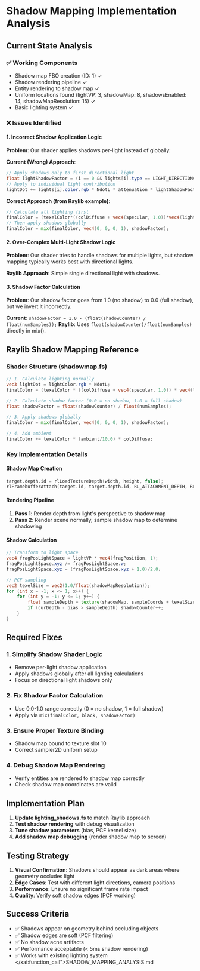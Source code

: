 # Shadow Mapping Implementation Analysis

## Current State Analysis

### ✅ Working Components
- Shadow map FBO creation (ID: 1) ✓
- Shadow rendering pipeline ✓
- Entity rendering to shadow map ✓
- Uniform locations found (lightVP: 3, shadowMap: 8, shadowsEnabled: 14, shadowMapResolution: 15) ✓
- Basic lighting system ✓

### ❌ Issues Identified

#### 1. **Incorrect Shadow Application Logic**
**Problem**: Our shader applies shadows per-light instead of globally.

**Current (Wrong) Approach**:
```glsl
// Apply shadows only to first directional light
float lightShadowFactor = (i == 0 && lights[i].type == LIGHT_DIRECTIONAL) ? shadowFactor : 1.0;
// Apply to individual light contribution
lightDot += lights[i].color.rgb * NdotL * attenuation * lightShadowFactor * 1.5;
```

**Correct Approach (from Raylib example)**:
```glsl
// Calculate all lighting first
finalColor = (texelColor*((colDiffuse + vec4(specular, 1.0))*vec4(lightDot, 1.0)));
// Then apply shadows globally
finalColor = mix(finalColor, vec4(0, 0, 0, 1), shadowFactor);
```

#### 2. **Over-Complex Multi-Light Shadow Logic**
**Problem**: Our shader tries to handle shadows for multiple lights, but shadow mapping typically works best with directional lights.

**Raylib Approach**: Simple single directional light with shadows.

#### 3. **Shadow Factor Calculation**
**Problem**: Our shadow factor goes from 1.0 (no shadow) to 0.0 (full shadow), but we invert it incorrectly.

**Current**: `shadowFactor = 1.0 - (float(shadowCounter) / float(numSamples));`
**Raylib**: Uses `float(shadowCounter)/float(numSamples)` directly in mix().

## Raylib Shadow Mapping Reference

### Shader Structure (shadowmap.fs)
```glsl
// 1. Calculate lighting normally
vec3 lightDot = lightColor.rgb * NdotL;
finalColor = (texelColor * ((colDiffuse + vec4(specular, 1.0)) * vec4(lightDot, 1.0)));

// 2. Calculate shadow factor (0.0 = no shadow, 1.0 = full shadow)
float shadowFactor = float(shadowCounter) / float(numSamples);

// 3. Apply shadows globally
finalColor = mix(finalColor, vec4(0, 0, 0, 1), shadowFactor);

// 4. Add ambient
finalColor += texelColor * (ambient/10.0) * colDiffuse;
```

### Key Implementation Details

#### Shadow Map Creation
```c
target.depth.id = rlLoadTextureDepth(width, height, false);
rlFramebufferAttach(target.id, target.depth.id, RL_ATTACHMENT_DEPTH, RL_ATTACHMENT_TEXTURE2D, 0);
```

#### Rendering Pipeline
1. **Pass 1**: Render depth from light's perspective to shadow map
2. **Pass 2**: Render scene normally, sample shadow map to determine shadowing

#### Shadow Calculation
```glsl
// Transform to light space
vec4 fragPosLightSpace = lightVP * vec4(fragPosition, 1);
fragPosLightSpace.xyz /= fragPosLightSpace.w;
fragPosLightSpace.xyz = (fragPosLightSpace.xyz + 1.0)/2.0;

// PCF sampling
vec2 texelSize = vec2(1.0/float(shadowMapResolution));
for (int x = -1; x <= 1; x++) {
    for (int y = -1; y <= 1; y++) {
        float sampleDepth = texture(shadowMap, sampleCoords + texelSize*vec2(x, y)).r;
        if (curDepth - bias > sampleDepth) shadowCounter++;
    }
}
```

## Required Fixes

### 1. **Simplify Shadow Shader Logic**
- Remove per-light shadow application
- Apply shadows globally after all lighting calculations
- Focus on directional light shadows only

### 2. **Fix Shadow Factor Calculation**
- Use 0.0-1.0 range correctly (0 = no shadow, 1 = full shadow)
- Apply via `mix(finalColor, black, shadowFactor)`

### 3. **Ensure Proper Texture Binding**
- Shadow map bound to texture slot 10
- Correct sampler2D uniform setup

### 4. **Debug Shadow Map Rendering**
- Verify entities are rendered to shadow map correctly
- Check shadow map coordinates are valid

## Implementation Plan

1. **Update lighting_shadows.fs** to match Raylib approach
2. **Test shadow rendering** with debug visualization
3. **Tune shadow parameters** (bias, PCF kernel size)
4. **Add shadow map debugging** (render shadow map to screen)

## Testing Strategy

1. **Visual Confirmation**: Shadows should appear as dark areas where geometry occludes light
2. **Edge Cases**: Test with different light directions, camera positions
3. **Performance**: Ensure no significant frame rate impact
4. **Quality**: Verify soft shadow edges (PCF working)

## Success Criteria

- ✅ Shadows appear on geometry behind occluding objects
- ✅ Shadow edges are soft (PCF filtering)
- ✅ No shadow acne artifacts
- ✅ Performance acceptable (< 5ms shadow rendering)
- ✅ Works with existing lighting system</content>
</xai:function_call">SHADOW_MAPPING_ANALYSIS.md
